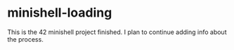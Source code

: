 # minishell-loading
This is the 42 minishell project finished. I plan to continue adding info about the process.
